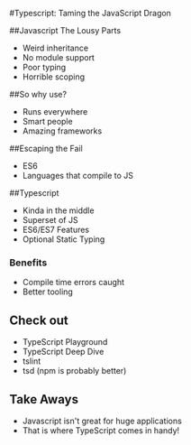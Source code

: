 #Typescript: Taming the JavaScript Dragon

##Javascript The Lousy Parts

- Weird inheritance
- No module support
- Poor typing
- Horrible scoping

##So why use?

- Runs everywhere
- Smart people
- Amazing frameworks

##Escaping the Fail

- ES6
- Languages that compile to JS

##Typescript

- Kinda in the middle
- Superset of JS
- ES6/ES7 Features
- Optional Static Typing

### Benefits

- Compile time errors caught
- Better tooling

## Check out

- TypeScript Playground
- TypeScript Deep Dive
- tslint
- tsd (npm is probably better)

## Take Aways

- Javascript isn't great for huge applications
- That is where TypeScript comes in handy!
